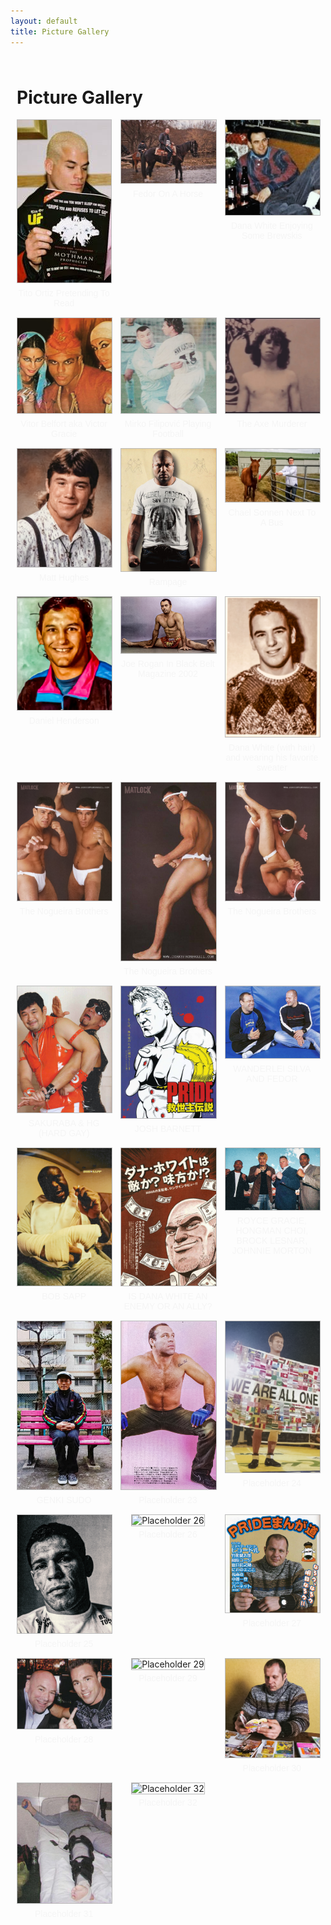 ```yaml
---
layout: default
title: Picture Gallery
---
```

<div class="gallery-container">
    <h1>Picture Gallery</h1>
    <div class="gallery-grid">
        <div class="gallery-item">
            <img src="/assets/gallery/image1.jpg" alt="Tito Ortiz">
            <p class="gallery-caption">Tito Ortiz Pretending To Read</p>
        </div>
        <div class="gallery-item">
            <img src="/assets/gallery/image2.jpg" alt="Fedor Emelianenko On A Horse">
            <p class="gallery-caption">Fedor On A Horse</p>
        </div>
        <div class="gallery-item">
            <img src="/assets/gallery/image3.jpg" alt="Dana White Beer">
            <p class="gallery-caption">Dana White Enjoying Some Brewskis</p>
        </div>
        <div class="gallery-item">
            <img src="/assets/gallery/image4.jpg" alt="Vitor Belfort">
            <p class="gallery-caption">Vitor Belfort aka Victor Gracie</p>
        </div>
        <div class="gallery-item">
            <img src="/assets/gallery/image5.jpg" alt="Mirko Filipović">
            <p class="gallery-caption">Mirko Filipović Playing Football</p>
        </div>
        <div class="gallery-item">
            <img src="/assets/gallery/image6.jpg" alt="Wanderlei Silva">
            <p class="gallery-caption">The Axe Murderer</p>
        </div>
        <div class="gallery-item">
            <img src="/assets/gallery/image7.jpg" alt="Matt Hughes">
            <p class="gallery-caption">Matt Hughes</p>
        </div>
        <div class="gallery-item">
            <img src="/assets/gallery/image8.jpg" alt="Rampage Jackson">
            <p class="gallery-caption">Rampage</p>
        </div>
        <div class="gallery-item">
            <img src="/assets/gallery/image9.jpg" alt="Chael Sonnen With A Horse">
            <p class="gallery-caption">Chael Sonnen Next To A Bus</p>
        </div>
        <div class="gallery-item">
            <img src="/assets/gallery/image10.jpg" alt="H-Bomb">
            <p class="gallery-caption">Daniel Henderson</p>
        </div>
        <div class="gallery-item">
            <img src="/assets/gallery/image11.jpg" alt="Joe Rogan">
            <p class="gallery-caption">Joe Rogan In Black Belt Magazine 2002</p>
        </div>
        <div class="gallery-item">
            <img src="/assets/gallery/image12.jpg" alt="Dana White's Favorite Sweater">
            <p class="gallery-caption">Dana White (with hair) and wearing his favorite sweater</p>
        </div>
        <div class="gallery-item">
            <img src="/assets/gallery/image13.jpg" alt="Dorks From Brazil">
            <p class="gallery-caption">The Nogueira Brothers</p>
        </div>
        <div class="gallery-item">
            <img src="/assets/gallery/image14.jpg" alt="Dorks From Brazil">
            <p class="gallery-caption">The Nogueira Brothers</p>
        </div>
        <div class="gallery-item">
            <img src="/assets/gallery/image15.jpg" alt="Dorks From Brazil">
            <p class="gallery-caption">The Nogueira Brothers</p>
        </div>
        <div class="gallery-item">
            <img src="/assets/gallery/image16.jpg" alt="Sakuraba and Hard Gay">
            <p class="gallery-caption">SAKURABA & HG (HARD GAY)</p>
        </div>
        <div class="gallery-item">
            <img src="/assets/gallery/image17.jpg" alt="JOSH BARNETT">
            <p class="gallery-caption">JOSH BARNETT</p>
        </div>
        <div class="gallery-item">
            <img src="/assets/gallery/image18.jpg" alt="WANDY AND FEDOR">
            <p class="gallery-caption">WANDERLEI SILVA AND FEDOR</p>
        </div>
        <div class="gallery-item">
            <img src="/assets/gallery/image19.jpg" alt="">
            <p class="gallery-caption">BOB SAPP</p>
        </div>
        <div class="gallery-item">
            <img src="/assets/gallery/image20.jpg" alt="Placeholder 20">
            <p class="gallery-caption">IS DANA WHITE AN ENEMY OR AN ALLY?</p>
        </div>
        <div class="gallery-item">
            <img src="/assets/gallery/image21.jpg" alt="GRACIE, CHOI, LESNAR, MORTON">
            <p class="gallery-caption">ROYCE GRACIE, HONGMAN CHOI, BROCK LESNAR, JOHNNIE MORTON</p>
        </div>
        <div class="gallery-item">
            <img src="/assets/gallery/image22.jpg" alt="GENKI SUDO">
            <p class="gallery-caption">GENKI SUDO</p>
        </div>
        <div class="gallery-item">
            <img src="/assets/gallery/image23.jpg" alt="Placeholder 23">
            <p class="gallery-caption">Placeholder 23</p>
        </div>
        <div class="gallery-item">
            <img src="/assets/gallery/image24.jpg" alt="Placeholder 24">
            <p class="gallery-caption">Placeholder 24</p>
        </div>
        <div class="gallery-item">
            <img src="/assets/gallery/image25.jpg" alt="Placeholder 25">
            <p class="gallery-caption">Placeholder 25</p>
        </div>
        <div class="gallery-item">
            <img src="/assets/gallery/image26.jpg" alt="Placeholder 26">
            <p class="gallery-caption">Placeholder 26</p>
        </div>
        <div class="gallery-item">
            <img src="/assets/gallery/image27.jpg" alt="Placeholder 27">
            <p class="gallery-caption">Placeholder 27</p>
        </div>
        <div class="gallery-item">
            <img src="/assets/gallery/image28.jpg" alt="Placeholder 28">
            <p class="gallery-caption">Placeholder 28</p>
        </div>
        <div class="gallery-item">
            <img src="/assets/gallery/image29.jpg" alt="Placeholder 29">
            <p class="gallery-caption">Placeholder 29</p>
        </div>
        <div class="gallery-item">
            <img src="/assets/gallery/image30.jpg" alt="Placeholder 30">
            <p class="gallery-caption">Placeholder 30</p>
        </div>
        <div class="gallery-item">
            <img src="/assets/gallery/image31.jpg" alt="Placeholder 31">
            <p class="gallery-caption">Placeholder 31</p>
        </div>
        <div class="gallery-item">
            <img src="/assets/gallery/image32.jpg" alt="Placeholder 32">
            <p class="gallery-caption">Placeholder 32</p>
        </div>
    </div>
</div>
<style>
    .gallery-container {
        max-width: 960px;
        margin: 0 auto;
        padding: 10px; /* Clean, minimal padding */
    }
    .gallery-grid {
        display: grid;
        grid-template-columns: repeat(3, 1fr); /* Fixed 3 per line */
        gap: 15px; /* Moderate gap for clean spacing */
    }
    .gallery-item {
        text-align: center;
    }
    .gallery-item img {
        max-width: 100%;
        height: auto;
        border: 1px solid #BBB; /* Thin border for neatness */
    }
    .gallery-caption {
        margin: 5px 0 0; /* Small margin for clean text placement */
        font-family: 'GOBOLD', Impact, Verdana, sans-serif;
        color: #F5F5F5;
        font-size: 14px; /* Compact font size */
    }
</style>
